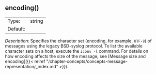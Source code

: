 ---
---
<!-- DISCLAIMER: This file is based on the syslog-ng Open Source Edition documentation https://github.com/balabit/syslog-ng-ose-guides/commit/2f4a52ee61d1ea9ad27cb4f3168b95408fddfdf2 and is used under the terms of The syslog-ng Open Source Edition Documentation License. The file has been modified by Axoflow. -->

## encoding()

|          |        |
| -------- | ------ |
| Type:    | string |
| Default: |        |

*Description:* Specifies the character set (encoding, for example, `UTF-8`) of messages using the legacy BSD-syslog protocol. To list the available character sets on a host, execute the `iconv -l` command. For details on how encoding affects the size of the message, see [Message size and encoding]({{< relref "/chapter-concepts/concepts-message-representation/_index.md" >}}).

